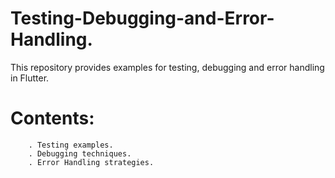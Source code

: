 # Testing-Debugging-and-Error-Handling.
   This repository provides examples for testing, debugging and error handling in Flutter.

# Contents:

        . Testing examples.
        . Debugging techniques.
        . Error Handling strategies.
